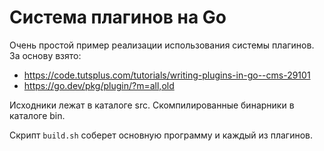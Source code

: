 # Система плагинов на Go
Очень простой пример реализации использования системы плагинов.
За основу взято:
- https://code.tutsplus.com/tutorials/writing-plugins-in-go--cms-29101
- https://go.dev/pkg/plugin/?m=all,old

Исходники лежат в каталоге src.
Скомпилированные бинарники в каталоге bin.

Скрипт `build.sh` соберет основную программу и каждый из плагинов.
